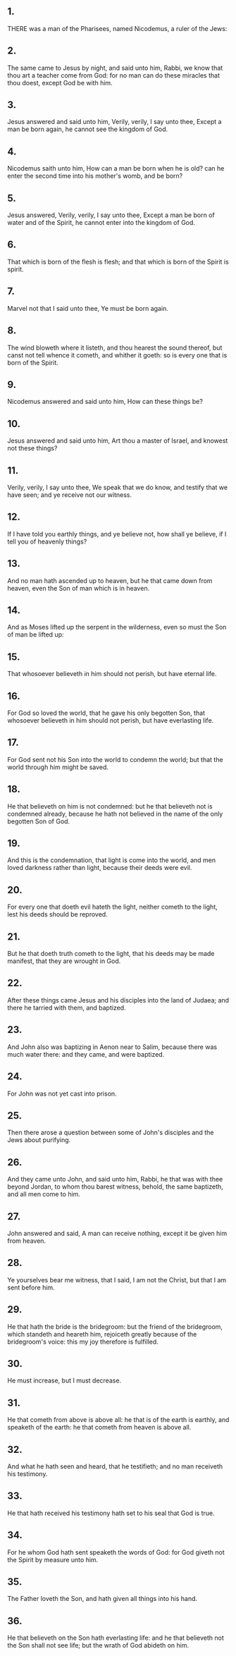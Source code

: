## 1.
THERE was a man of the Pharisees, named Nicodemus, a ruler of the Jews:
## 2.
The same came to Jesus by night, and said unto him, Rabbi, we know that thou art a teacher come from God: for no man can do these miracles that thou doest, except God be with him.
## 3.
Jesus answered and said unto him, Verily, verily, I say unto thee, Except a man be born again, he cannot see the kingdom of God.
## 4.
Nicodemus saith unto him, How can a man be born when he is old? can he enter the second time into his mother's womb, and be born?
## 5.
Jesus answered, Verily, verily, I say unto thee, Except a man be born of water and of the Spirit, he cannot enter into the kingdom of God.
## 6.
That which is born of the flesh is flesh; and that which is born of the Spirit is spirit.
## 7.
Marvel not that I said unto thee, Ye must be born again.
## 8.
The wind bloweth where it listeth, and thou hearest the sound thereof, but canst not tell whence it cometh, and whither it goeth: so is every one that is born of the Spirit.
## 9.
Nicodemus answered and said unto him, How can these things be?
## 10.
Jesus answered and said unto him, Art thou a master of Israel, and knowest not these things?
## 11.
Verily, verily, I say unto thee, We speak that we do know, and testify that we have seen; and ye receive not our witness.
## 12.
If I have told you earthly things, and ye believe not, how shall ye believe, if I tell you of heavenly things?
## 13.
And no man hath ascended up to heaven, but he that came down from heaven, even the Son of man which is in heaven.
## 14.
And as Moses lifted up the serpent in the wilderness, even so must the Son of man be lifted up:
## 15.
That whosoever believeth in him should not perish, but have eternal life.
## 16.
For God so loved the world, that he gave his only begotten Son, that whosoever believeth in him should not perish, but have everlasting life.
## 17.
For God sent not his Son into the world to condemn the world; but that the world through him might be saved.
## 18.
He that believeth on him is not condemned: but he that believeth not is condemned already, because he hath not believed in the name of the only begotten Son of God.
## 19.
And this is the condemnation, that light is come into the world, and men loved darkness rather than light, because their deeds were evil.
## 20.
For every one that doeth evil hateth the light, neither cometh to the light, lest his deeds should be reproved.
## 21.
But he that doeth truth cometh to the light, that his deeds may be made manifest, that they are wrought in God.
## 22.
After these things came Jesus and his disciples into the land of Judaea; and there he tarried with them, and baptized.
## 23.
And John also was baptizing in Aenon near to Salim, because there was much water there: and they came, and were baptized.
## 24.
For John was not yet cast into prison.
## 25.
Then there arose a question between some of John's disciples and the Jews about purifying.
## 26.
And they came unto John, and said unto him, Rabbi, he that was with thee beyond Jordan, to whom thou barest witness, behold, the same baptizeth, and all men come to him.
## 27.
John answered and said, A man can receive nothing, except it be given him from heaven.
## 28.
Ye yourselves bear me witness, that I said, I am not the Christ, but that I am sent before him.
## 29.
He that hath the bride is the bridegroom: but the friend of the bridegroom, which standeth and heareth him, rejoiceth greatly because of the bridegroom's voice: this my joy therefore is fulfilled.
## 30.
He must increase, but I must decrease.
## 31.
He that cometh from above is above all: he that is of the earth is earthly, and speaketh of the earth: he that cometh from heaven is above all.
## 32.
And what he hath seen and heard, that he testifieth; and no man receiveth his testimony.
## 33.
He that hath received his testimony hath set to his seal that God is true.
## 34.
For he whom God hath sent speaketh the words of God: for God giveth not the Spirit by measure unto him.
## 35.
The Father loveth the Son, and hath given all things into his hand.
## 36.
He that believeth on the Son hath everlasting life: and he that believeth not the Son shall not see life; but the wrath of God abideth on him.
